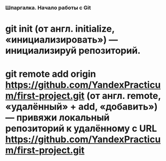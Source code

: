 ### **Шпаргалка. Начало работы с Git**
# **git init** (от англ. initialize, «инициализировать») — инициализируй репозиторий.
# **git remote add origin** https://github.com/YandexPracticum/first-project.git (от англ. remote, «удалённый» + add, «добавить») — привяжи локальный репозиторий к удалённому с URL https://github.com/YandexPracticum/first-project.git


